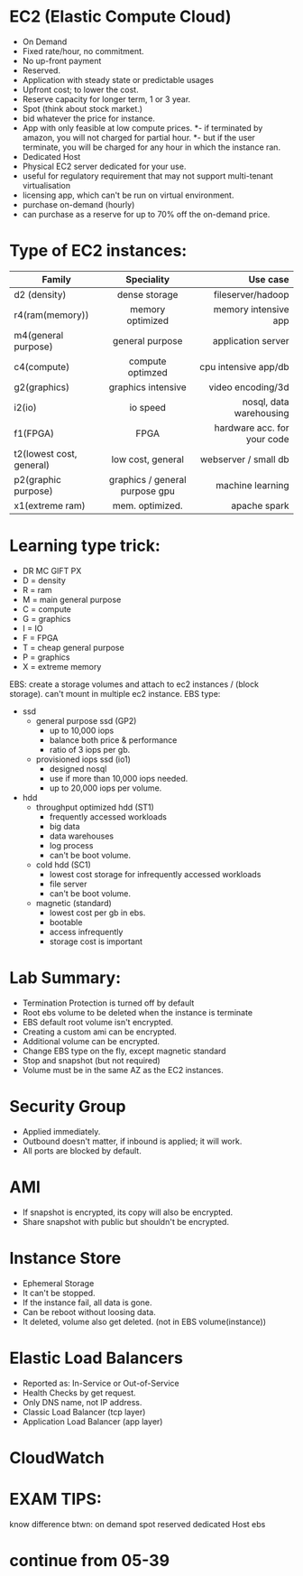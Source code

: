 # EC2 (Elastic Compute Cloud)
 - On Demand
  - Fixed rate/hour, no commitment. 
  - No up-front payment
 - Reserved.
  - Application with steady state or predictable usages
  - Upfront cost; to lower the cost.
  - Reserve capacity for longer term, 1 or 3 year.
 - Spot (think about stock market.)
  - bid whatever the price for instance.
  - App with only feasible at low compute prices.
  *- if terminated by amazon, you will not charged for partial hour.
  *- but if the user terminate, you will be charged for any hour in which the instance ran. 
 - Dedicated Host
  - Physical EC2 server dedicated for your use.
  - useful for regulatory requirement that may not support multi-tenant virtualisation
  - licensing app, which can't be run on virtual environment.
  - purchase on-demand (hourly)
  - can purchase as a reserve for up to 70% off the on-demand price.

# Type of EC2 instances:

| Family        | Speciality | Use case|
| --------- |:-------------:| -----:|
| d2 (density)| dense storage| fileserver/hadoop|
| r4(ram(memory))| memory optimized| memory intensive app |
| m4(general purpose)| general purpose| application server |
| c4(compute)| compute optimzed | cpu intensive app/db |
| g2(graphics)| graphics intensive | video encoding/3d |
| i2(io)| io speed | nosql, data warehousing |
| f1(FPGA)| FPGA | hardware acc. for your code |
| t2(lowest cost, general)| low cost, general| webserver / small db |
| p2(graphic purpose)| graphics / general purpose gpu | machine learning |
| x1(extreme ram)| mem. optimized. | apache spark|


# Learning type trick:
 - DR MC GIFT PX
 - D = density
 - R = ram
 - M = main general purpose
 - C = compute
 - G = graphics
 - I = IO
 - F = FPGA
 - T = cheap general purpose
 - P = graphics
 - X = extreme memory

EBS: create a storage volumes and attach to ec2 instances / (block storage). can't mount in multiple ec2 instance.
EBS type:
 - ssd
	- general purpose ssd (GP2)
		- up to 10,000 iops
 		- balance both price & performance
 		- ratio of 3 iops per gb.
	- provisioned iops ssd (io1)
 		- designed nosql
 		- use if more than 10,000 iops needed.
 		- up to 20,000 iops per volume.
 - hdd
	- throughput optimized hdd (ST1)
		- frequently accessed workloads
		- big data
		- data warehouses
		- log process
		- can't be boot volume.
	- cold hdd (SC1)
		- lowest cost storage for infrequently accessed workloads
		- file server
		- can't be boot volume.
	- magnetic (standard)
		- lowest cost per gb in ebs.
		- bootable
		- access infrequently
		- storage cost is important


# Lab Summary:
 - Termination Protection is turned off by default
 - Root ebs volume to be deleted when the instance is terminate
 - EBS default root volume isn't encrypted.
 - Creating a custom ami can be encrypted.
 - Additional volume can be encrypted.
 - Change EBS type on the fly, except magnetic standard
 - Stop and snapshot (but not required)
 - Volume must be in the same AZ as the EC2 instances.

# Security Group
 - Applied immediately.
 - Outbound doesn't matter, if inbound is applied; it will work.
 - All ports are blocked by default.

# AMI
 - If snapshot is encrypted, its copy will also be encrypted.
 - Share snapshot with public but shouldn't be encrypted.

# Instance Store
 - Ephemeral Storage
 - It can't be stopped.
 - If the instance fail, all data is gone.
 - Can be reboot without loosing data.
 - It deleted, volume also get deleted. (not in EBS volume(instance))

# Elastic Load Balancers
 - Reported as: In-Service or Out-of-Service
 - Health Checks by get request.
 - Only DNS name, not IP address.
 - Classic Load Balancer (tcp layer)
 - Application Load Balancer (app layer)

# CloudWatch


# EXAM TIPS:
know difference btwn:
 on demand
 spot
 reserved
 dedicated Host
 ebs


# continue from 05-39
